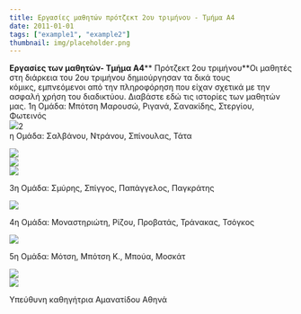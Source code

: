 ```yaml
---
title: Εργασίες μαθητών πρότζεκτ 2ου τριμήνου - Τμήμα Α4
date: 2011-01-01
tags: ["example1", "example2"]
thumbnail: img/placeholder.png
---
```

**Εργασίες των μαθητών- Τμήμα Α4**** Πρότζεκτ 2ου τριμήνου**Οι μαθητές στη διάρκεια του 2ου τριμήνου δημιούργησαν τα δικά τους κόμικς, εμπνεόμενοι από την πληροφόρηση που είχαν σχετικά με την ασφαλή χρήση του διαδικτύου. Διαβάστε εδώ τις ιστορίες των μαθητών μας. 
1η Ομάδα: Μπότση Μαρουσώ, Ριγανά, Σανακίδης, Στεργίου, Φωτεινός  
![](http://4.bp.blogspot.com/-lYFPQ111LnA/VTkbEwrTupI/AAAAAAAAAU4/oqtlK-TXgNk/s1600/%CE%9F%CE%BC%CE%B1%CE%B4%CE%B9%CE%BA%CE%AE%2B%CE%B5%CF%81%CE%B3%CE%B1%CF%83%CE%AF%CE%B1%2B%CE%92%CE%84%CF%84%CF%81%CE%B9%CE%BC%CE%AE%CE%BD%CE%BF%CF%85%2B-%2B%CE%9C%CF%80%CF%8C%CF%84%CF%83%CE%B7%2B%CE%9C%CE%B1%CF%81%CE%BF%CF%85%CF%83%CF%8E%2C%2B%CE%A1%CE%B9%CE%B3%CE%B1%CE%BD%CE%AC%2C%2B%CE%A3%CE%B1%CE%BD%CE%B1%CE%BA%CE%AF%CE%B4%CE%B7%CF%82%2C%2B%CE%A3%CF%84%CE%B5%CF%81%CE%B3%CE%AF%CE%BF%CF%85%2C%2B%CE%A6%CF%89%CF%84%CE%B5%CE%B9%CE%BD%CF%8C%CF%82.png)2  
η Ομάδα: Σαλβάνου, Ντράνου, Σπίνουλας, Τάτα 

![](http://4.bp.blogspot.com/-MJ_Rej9s264/VTkbkJZohUI/AAAAAAAAAVA/9PePuE6zBc8/s1600/%CE%9F%CE%BC%CE%B1%CE%B4%CE%B9%CE%BA%CE%AE%2B%CE%B5%CF%81%CE%B3%CE%B1%CF%83%CE%AF%CE%B1%2B%CE%92%CE%84%CF%84%CF%81%CE%B9%CE%BC%CE%AE%CE%BD%CE%BF%CF%85%2B-%2B%CE%A3%CE%B1%CE%BB%CE%B2%CE%AC%CE%BD%CE%BF%CF%85%2C%2B%CE%9D%CF%84%CF%81%CE%AC%CE%BD%CE%BF%CF%85%2C%2B%CE%A3%CF%80%CE%AF%CE%BD%CE%BF%CF%85%CE%BB%CE%B1%CF%82%2C%2B%CE%A4%CE%AC%CF%84%CE%B1%2B1.png)  
![](http://2.bp.blogspot.com/-DuyhnggCjrY/VTkbyJaPYKI/AAAAAAAAAVI/tyAf_jqSqaw/s1600/%CE%9F%CE%BC%CE%B1%CE%B4%CE%B9%CE%BA%CE%AE%2B%CE%B5%CF%81%CE%B3%CE%B1%CF%83%CE%AF%CE%B1%2B%CE%92%CE%84%CF%84%CF%81%CE%B9%CE%BC%CE%AE%CE%BD%CE%BF%CF%85%2B-%2B%CE%A3%CE%B1%CE%BB%CE%B2%CE%AC%CE%BD%CE%BF%CF%85%2C%2B%CE%9D%CF%84%CF%81%CE%AC%CE%BD%CE%BF%CF%85%2C%2B%CE%A3%CF%80%CE%AF%CE%BD%CE%BF%CF%85%CE%BB%CE%B1%CF%82%2C%2B%CE%A4%CE%AC%CF%84%CE%B1%2B2.png)  
![](http://2.bp.blogspot.com/-3S4Ia7i_1x4/VTkcRPYi6yI/AAAAAAAAAVQ/HzAu3GhcVoQ/s1600/%CE%9F%CE%BC%CE%B1%CE%B4%CE%B9%CE%BA%CE%AE%2B%CE%B5%CF%81%CE%B3%CE%B1%CF%83%CE%AF%CE%B1%2B%CE%92%CE%84%CF%84%CF%81%CE%B9%CE%BC%CE%AE%CE%BD%CE%BF%CF%85%2B-%2B%CE%A3%CE%B1%CE%BB%CE%B2%CE%AC%CE%BD%CE%BF%CF%85%2C%2B%CE%9D%CF%84%CF%81%CE%AC%CE%BD%CE%BF%CF%85%2C%2B%CE%A3%CF%80%CE%AF%CE%BD%CE%BF%CF%85%CE%BB%CE%B1%CF%82%2C%2B%CE%A4%CE%AC%CF%84%CE%B1%2B3.png)   

3η Ομάδα: Σμύρης, Σπίγγος, Παπάγγελος, Παγκράτης  

![](http://1.bp.blogspot.com/-UgBd8uvjq-M/VTkdCshCJxI/AAAAAAAAAVY/FYkA4GkngIA/s1600/%CE%9F%CE%BC%CE%B1%CE%B4%CE%B9%CE%BA%CE%AE%2B%CE%B5%CF%81%CE%B3%CE%B1%CF%83%CE%AF%CE%B1%2B%CE%92%CE%84%CF%84%CF%81%CE%B9%CE%BC%CE%AE%CE%BD%CE%BF%CF%85%2B-%2B%CE%A3%CE%BC%CF%8D%CF%81%CE%B7%CF%82%2C%2B%CE%A3%CF%80%CE%AF%CE%B3%CE%B3%CE%BF%CF%82%2C%2B%CE%A0%CE%B1%CF%80%CE%AC%CE%B3%CE%B3%CE%B5%CE%BB%CE%BF%CF%82%2C%2B%CE%A0%CE%B1%CE%B3%CE%BA%CF%81%CE%AC%CF%84%CE%B7%CF%82.png)   

4η Ομάδα: Μοναστηριώτη, Ρίζου, Προβατάς, Τράνακας, Τσόγκος  

![](http://2.bp.blogspot.com/-f8rhiiLms_w/VTkdWzYMsrI/AAAAAAAAAVg/19e_2DVlHZM/s1600/%CE%9F%CE%BC%CE%B1%CE%B4%CE%B9%CE%BA%CE%AE%2B%CE%B5%CF%81%CE%B3%CE%B1%CF%83%CE%AF%CE%B1%2B%CE%92%CE%84%CF%84%CF%81%CE%B9%CE%BC%CE%AE%CE%BD%CE%BF%CF%85%2B-%CE%9C%CE%BF%CE%BD%CE%B1%CF%83%CF%84%CE%B7%CF%81%CE%B9%CF%8E%CF%84%CE%B7%2C%2B%CE%A1%CE%AF%CE%B6%CE%BF%CF%85%2C%2B%CE%A0%CF%81%CE%BF%CE%B2%CE%B1%CF%84%CE%AC%CF%82%2C%2B%CE%A4%CF%81%CE%AC%CE%BD%CE%B1%CE%BA%CE%B1%CF%82%2B%CE%A4%CF%83%CF%8C%CE%B3%CE%BA%CE%BF%CF%82.png)  

5η Ομάδα: Μότση, Μπότση Κ., Μπούα, Μοσκάτ  
  
	
![](http://4.bp.blogspot.com/-lJhpOE5o9ug/VTkdvBlp_JI/AAAAAAAAAVo/5BaDWUmU8i4/s1600/%CE%9F%CE%BC%CE%B1%CE%B4%CE%B9%CE%BA%CE%AE%2B%CE%B5%CF%81%CE%B3%CE%B1%CF%83%CE%AF%CE%B1%2B%CE%92%CE%84%CF%84%CF%81%CE%B9%CE%BC%CE%AE%CE%BD%CE%BF%CF%85%2B-%CE%9C%CF%8C%CF%84%CF%83%CE%B7%2C%2B%CE%9C%CF%80%CF%8C%CF%84%CF%83%CE%B7%2B%CE%9A.%2C%2B%CE%9C%CF%80%CE%BF%CF%8D%CE%B1%2C%2B%CE%9C%CE%BF%CF%83%CE%BA%CE%AC%CF%84%2B1.png)  
![](http://1.bp.blogspot.com/-vY1LpEL2mA0/VTkd4UV_nYI/AAAAAAAAAVw/hQr09AfulnY/s1600/%CE%9F%CE%BC%CE%B1%CE%B4%CE%B9%CE%BA%CE%AE%2B%CE%B5%CF%81%CE%B3%CE%B1%CF%83%CE%AF%CE%B1%2B%CE%92%CE%84%CF%84%CF%81%CE%B9%CE%BC%CE%AE%CE%BD%CE%BF%CF%85%2B-%CE%9C%CF%8C%CF%84%CF%83%CE%B7%2C%2B%CE%9C%CF%80%CF%8C%CF%84%CF%83%CE%B7%2B%CE%9A.%2C%2B%CE%9C%CF%80%CE%BF%CF%8D%CE%B1%2C%2B%CE%9C%CE%BF%CF%83%CE%BA%CE%AC%CF%84%2B2.png)   

Υπεύθυνη καθηγήτρια Αμανατίδου Αθηνά
